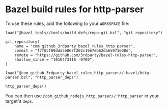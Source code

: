 # Bazel build rules for http-parser

To use these rules, add the following to your `WORKSPACE` file:

```bazel
load("@bazel_tools//tools/build_defs/repo:git.bzl", "git_repository")

git_repository(
    name = "com_github_3rdparty_bazel_rules_http_parser",
    commit = "f7f0cf89dda5e867f262c19e7eb62da65971600d",
    remote = "https://github.com/3rdparty/bazel-rules-http-parser",
    shallow_since = "1616473116 -0700",
)

load("@com_github_3rdparty_bazel_rules_http_parser//:bazel/http-parser.bzl", "http_parser_deps")

http_parser_deps()
```

You can then use `@com_github_nodejs_http_parser//:http_parser` in your target's `deps`.
